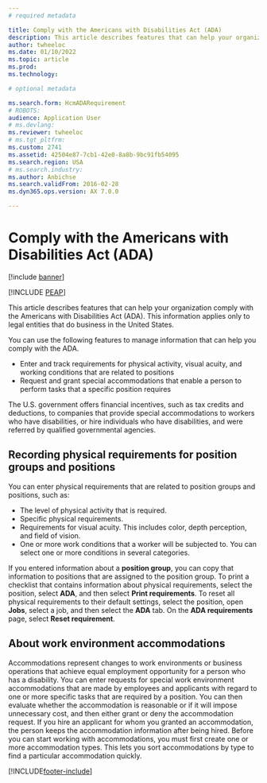 ```yaml
---
# required metadata

title: Comply with the Americans with Disabilities Act (ADA)
description: This article describes features that can help your organization comply with the Americans with Disabilities Act (ADA).
author: twheeloc
ms.date: 01/10/2022
ms.topic: article
ms.prod: 
ms.technology: 

# optional metadata

ms.search.form: HcmADARequirement
# ROBOTS: 
audience: Application User
# ms.devlang: 
ms.reviewer: twheeloc
# ms.tgt_pltfrm: 
ms.custom: 2741
ms.assetid: 42504e87-7cb1-42e0-8a8b-9bc91fb54095
ms.search.region: USA
# ms.search.industry: 
ms.author: Anbichse
ms.search.validFrom: 2016-02-28
ms.dyn365.ops.version: AX 7.0.0

---
```


# Comply with the Americans with Disabilities Act (ADA)

[!include [banner](../../../../../finance/includes/banner.md)]


[!INCLUDE [PEAP](../../../../../includes/peap-1.md)]

This article describes features that can help your organization comply with the Americans with Disabilities Act (ADA). This information applies only to legal entities that do business in the United States.

You can use the following features to manage information that can help you comply with the ADA.

- Enter and track requirements for physical activity, visual acuity, and working conditions that are related to positions
- Request and grant special accommodations that enable a person to perform tasks that a specific position requires

The U.S. government offers financial incentives, such as tax credits and deductions, to companies that provide special accommodations to workers who have disabilities, or hire individuals who have disabilities, and were referred by qualified governmental agencies.

## Recording physical requirements for position groups and positions

You can enter physical requirements that are related to position groups and positions, such as:

- The level of physical activity that is required.
- Specific physical requirements.
- Requirements for visual acuity. This includes color, depth perception, and field of vision.
- One or more work conditions that a worker will be subjected to. You can select one or more conditions in several categories.

If you entered information about a **position group**, you can copy that information to positions that are assigned to the position group. To print a checklist that contains information about physical requirements, select the position, select **ADA**, and then select **Print requirements**. To reset all physical requirements to their default settings, select the position, open **Jobs**, select a job, and then select the **ADA** tab. On the **ADA requirements** page, select **Reset requirement**.

## About work environment accommodations

Accommodations represent changes to work environments or business operations that achieve equal employment opportunity for a person who has a disability. You can enter requests for special work environment accommodations that are made by employees and applicants with regard to one or more specific tasks that are required by a position. You can then evaluate whether the accommodation is reasonable or if it will impose unnecessary cost, and then either grant or deny the accommodation request. If you hire an applicant for whom you granted an accommodation, the person keeps the accommodation information after being hired. Before you can start working with accommodations, you must first create one or more accommodation types. This lets you sort accommodations by type to find a particular accommodation quickly.

[!INCLUDE[footer-include](../../../../../includes/footer-banner.md)]
